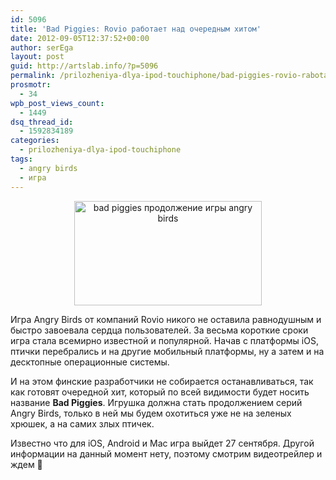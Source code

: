 ```yaml
---
id: 5096
title: 'Bad Piggies: Rovio работает над очередным хитом'
date: 2012-09-05T12:37:52+00:00
author: serEga
layout: post
guid: http://artslab.info/?p=5096
permalink: /prilozheniya-dlya-ipod-touchiphone/bad-piggies-rovio-rabotaet-nad-ocherednoj-igroj/
prosmotr:
  - 34
wpb_post_views_count:
  - 1449
dsq_thread_id:
  - 1592834189
categories:
  - prilozheniya-dlya-ipod-touchiphone
tags:
  - angry birds
  - игра
---
```

<center>
  <a href="http://googledrive.com/host/0B9lHVSSSdxdxd0hjdUdmRzY3Tjg/bad_piggies_prodolzhenie_angry_birds.jpeg"><img src="http://googledrive.com/host/0B9lHVSSSdxdxd0hjdUdmRzY3Tjg/bad_piggies_prodolzhenie_angry_birds-300x167.jpg" alt="bad piggies продолжение игры angry birds" title="bad_piggies_prodolzhenie_angry_birds" width="300" height="167" class="aligncenter size-medium wp-image-5101" /></a>
</center>

Игра Angry Birds от компаний Rovio никого не оставила равнодушным и быстро завоевала сердца пользователей. За весьма короткие сроки игра стала всемирно известной и популярной. Начав с платформы iOS, птички перебрались и на другие мобильный платформы, ну а затем и на десктопные операционные системы.

И на этом финские разработчики не собирается останавливаться, так как готовят очередной хит, который по всей видимости будет носить название **Bad Piggies**. Игрушка должна стать продолжением серий Angry Birds, только в ней мы будем охотиться уже не на зеленых хрюшек, а на самих злых птичек.

Известно что для iOS, Android и Mac игра выйдет 27 сентября. Другой информации на данный момент нету, поэтому смотрим видеотрейлер и ждем 🙂